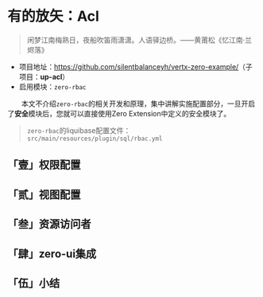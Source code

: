 # 有的放矢：Acl

>  闲梦江南梅熟日，夜船吹笛雨潇潇。人语驿边桥。——黄莆松《忆江南·兰烬落》

* 项目地址：<https://github.com/silentbalanceyh/vertx-zero-example/>（子项目：**up-acl**）
* 启用模块：`zero-rbac`

&ensp;&ensp;&ensp;&ensp;本文不介绍`zero-rbac`的相关开发和原理，集中讲解实施配置部分，一旦开启了**安全**模块后，您就可以直接使用Zero Extension中定义的安全模块了。

>  `zero-rbac`的liquibase配置文件：`src/main/resources/plugin/sql/rbac.yml`

## 「壹」权限配置

## 「贰」视图配置

## 「叁」资源访问者

## 「肆」zero-ui集成

## 「伍」小结